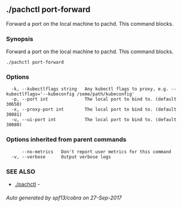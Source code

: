 ## ./pachctl port-forward

Forward a port on the local machine to pachd. This command blocks.

### Synopsis


Forward a port on the local machine to pachd. This command blocks.

```
./pachctl port-forward
```

### Options

```
  -k, --kubectlflags string   Any kubectl flags to proxy, e.g. --kubectlflags='--kubeconfig /some/path/kubeconfig'
  -p, --port int              The local port to bind to. (default 30650)
  -x, --proxy-port int        The local port to bind to. (default 30081)
  -u, --ui-port int           The local port to bind to. (default 30080)
```

### Options inherited from parent commands

```
      --no-metrics   Don't report user metrics for this command
  -v, --verbose      Output verbose logs
```

### SEE ALSO
* [./pachctl](./pachctl.md)	 - 

###### Auto generated by spf13/cobra on 27-Sep-2017
